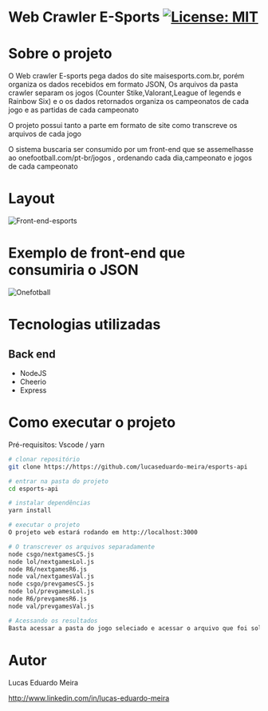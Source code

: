 # Web Crawler E-Sports  [![License: MIT](https://img.shields.io/badge/License-MIT-yellow.svg)](https://opensource.org/licenses/MIT)



# Sobre o projeto


O Web crawler E-sports pega dados do site maisesports.com.br, porém organiza os dados recebidos em formato JSON, Os arquivos da pasta crawler separam os jogos (Counter Stike,Valorant,League of legends e Rainbow Six) e o os dados retornados organiza os campeonatos de cada jogo e as partidas de cada campeonato

O projeto possui tanto a parte em formato de site como transcreve os arquivos de cada jogo

O sistema buscaria ser consumido por um front-end que se assemelhasse ao onefootball.com/pt-br/jogos , ordenando cada dia,campeonato e jogos de cada campeonato

# Layout

![Front-end-esports](https://user-images.githubusercontent.com/102125807/188228432-cada2991-0bf0-4df2-9c44-543989e2a0e5.png)


# Exemplo de front-end que consumiria o JSON


![Onefotball](https://user-images.githubusercontent.com/102125807/185726021-38a8e0c3-e3a8-48a1-b507-9eb7e60e7d26.png)


# Tecnologias utilizadas
## Back end
- NodeJS
- Cheerio
- Express


# Como executar o projeto

Pré-requisitos: Vscode / yarn

```bash
# clonar repositório
git clone https://https://github.com/lucaseduardo-meira/esports-api

# entrar na pasta do projeto
cd esports-api

# instalar dependências
yarn install

# executar o projeto
O projeto web estará rodando em http://localhost:3000

# O transcrever os arquivos separadamente
node csgo/nextgamesCS.js
node lol/nextgamesLol.js
node R6/nextgamesR6.js
node val/nextgamesVal.js
node csgo/prevgamesCS.js
node lol/prevgamesLol.js
node R6/prevgamesR6.js
node val/prevgamesVal.js

# Acessando os resultados
Basta acessar a pasta do jogo seleciado e acessar o arquivo que foi solicitado
```

# Autor

Lucas Eduardo Meira

http://www.linkedin.com/in/lucas-eduardo-meira
